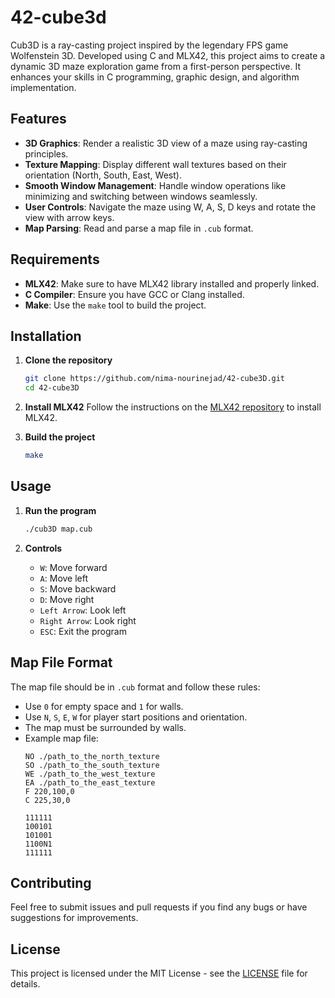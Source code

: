 # 42-cube3d

Cub3D is a ray-casting project inspired by the legendary FPS game Wolfenstein 3D. Developed using C and MLX42, this project aims to create a dynamic 3D maze exploration game from a first-person perspective. It enhances your skills in C programming, graphic design, and algorithm implementation.

## Features
- **3D Graphics**: Render a realistic 3D view of a maze using ray-casting principles.
- **Texture Mapping**: Display different wall textures based on their orientation (North, South, East, West).
- **Smooth Window Management**: Handle window operations like minimizing and switching between windows seamlessly.
- **User Controls**: Navigate the maze using W, A, S, D keys and rotate the view with arrow keys.
- **Map Parsing**: Read and parse a map file in `.cub` format.

## Requirements
- **MLX42**: Make sure to have MLX42 library installed and properly linked.
- **C Compiler**: Ensure you have GCC or Clang installed.
- **Make**: Use the `make` tool to build the project.

## Installation

1. **Clone the repository**
    ```sh
    git clone https://github.com/nima-nourinejad/42-cube3D.git
    cd 42-cube3D
    ```

2. **Install MLX42**
    Follow the instructions on the [MLX42 repository](https://github.com/codam-coding-college/MLX42) to install MLX42.

3. **Build the project**
    ```sh
    make
    ```

## Usage
1. **Run the program**
    ```sh
    ./cub3D map.cub
    ```

2. **Controls**
    - `W`: Move forward
    - `A`: Move left
    - `S`: Move backward
    - `D`: Move right
    - `Left Arrow`: Look left
    - `Right Arrow`: Look right
    - `ESC`: Exit the program

## Map File Format
The map file should be in `.cub` format and follow these rules:
- Use `0` for empty space and `1` for walls.
- Use `N`, `S`, `E`, `W` for player start positions and orientation.
- The map must be surrounded by walls.
- Example map file:
    ```
    NO ./path_to_the_north_texture
    SO ./path_to_the_south_texture
    WE ./path_to_the_west_texture
    EA ./path_to_the_east_texture
    F 220,100,0
    C 225,30,0
    
    111111
    100101
    101001
    1100N1
    111111
    ```

## Contributing
Feel free to submit issues and pull requests if you find any bugs or have suggestions for improvements.

## License
This project is licensed under the MIT License - see the [LICENSE](LICENSE) file for details.

